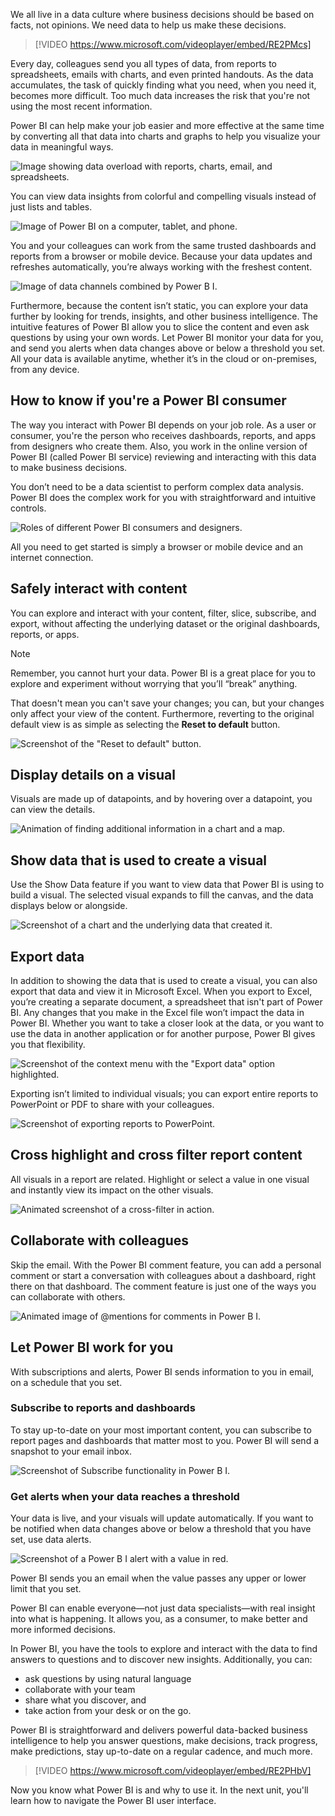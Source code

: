 We all live in a data culture where business decisions should be based on facts, not opinions. We need data to help us make these decisions.

> [!VIDEO https://www.microsoft.com/videoplayer/embed/RE2PMcs]

Every day, colleagues send you all types of data, from reports to spreadsheets, emails with charts, and even printed handouts. As the data accumulates, the task of quickly finding what you need, when you need it, becomes more difficult. Too much data increases the risk that you're not using the most recent information.

Power BI can help make your job easier and more effective at the same time by converting all that data into charts and graphs to help you visualize your data in meaningful ways.

![Image showing data overload with reports, charts, email, and spreadsheets.](../media/1-1/power-bi-data-overload.png)

You can view data insights from colorful and compelling visuals instead of just lists and tables.

![Image of Power BI on a computer, tablet, and phone.](../media/1-1/power-bi-tools.png)

You and your colleagues can work from the same trusted dashboards and reports from a browser or mobile device. Because your data updates and refreshes automatically, you’re always working with the freshest content.

![Image of data channels combined by Power B I.](../media/1-1/power-bi-data-consolidated.png)

Furthermore, because the content isn’t static, you can explore your data further by looking for trends, insights, and other business intelligence. The intuitive features of Power BI allow you to slice the content and even ask questions by using your own words. Let Power BI monitor your data for you, and send you alerts when data changes above or below a threshold you set. All your data is available anytime, whether it’s in the cloud or on-premises, from any device.

## How to know if you're a Power BI consumer

The way you interact with Power BI depends on your job role. As a user or consumer, you're the person who receives dashboards, reports, and apps from designers who create them. Also, you work in the online version of Power BI (called Power BI service) reviewing and interacting with this data to make business decisions.

You don’t need to be a data scientist to perform complex data analysis. Power BI does the complex work for you with straightforward and intuitive controls.

![Roles of different Power BI consumers and designers.](../media/1-1/power-bi-roles.png)

All you need to get started is simply a browser or mobile device and an internet connection.

## Safely interact with content

You can explore and interact with your content, filter, slice, subscribe, and export, without affecting the underlying dataset or the original dashboards, reports, or apps.

> [!NOTE]
> Remember, you cannot hurt your data. Power BI is a great place for you to explore and experiment without worrying that you’ll “break” anything.

That doesn't mean you can't save your changes; you can, but your changes only affect your view of the content. Furthermore, reverting to the original default view is as simple as selecting the **Reset to default** button.

![Screenshot of the "Reset to default" button.](../media/1-1/power-bi-reset-to-default.png)

## Display details on a visual

Visuals are made up of datapoints, and by hovering over a datapoint, you can view the details.

![Animation of finding additional information in a chart and a map. ](../media/1-1/power-bi-hover.gif)

## Show data that is used to create a visual

Use the Show Data feature if you want to view data that Power BI is using to build a visual. The selected visual expands to fill the canvas, and the data displays below or alongside.

![Screenshot of a chart and the underlying data that created it.](../media/1-1/power-bi-show-data.png)

## Export data

In addition to showing the data that is used to create a visual, you can also export that data and view it in Microsoft Excel. When you export to Excel, you’re creating a separate document, a spreadsheet that isn't part of Power BI. Any changes that you make in the Excel file won’t impact the data in Power BI. Whether you want to take a closer look at the data, or you want to use the data in another application or for another purpose, Power BI gives you that flexibility.

![Screenshot of the context menu with the "Export data" option highlighted.](../media/1-1/power-bi-export-excel.png)

Exporting isn’t limited to individual visuals; you can export entire reports to PowerPoint or PDF to share with your colleagues.

![Screenshot of exporting reports to PowerPoint.](../media/1-1/power-bi-powerpoint.png)

## Cross highlight and cross filter report content

All visuals in a report are related. Highlight or select a value in one visual and instantly view its impact on the other visuals.

![Animated screenshot of a cross-filter in action.](../media/1-1/power-bi-cross-filter.gif)

## Collaborate with colleagues

Skip the email. With the Power BI comment feature, you can add a personal comment or start a conversation with colleagues about a dashboard, right there on that dashboard. The comment feature is just one of the ways you can collaborate with others.

![Animated image of @mentions for comments in Power B I.](../media/1-1/power-bi-comment.gif)

## Let Power BI work for you

With subscriptions and alerts, Power BI sends information to you in email, on a schedule that you set.  

### Subscribe to reports and dashboards

To stay up-to-date on your most important content, you can subscribe to report pages and dashboards that matter most to you. Power BI will send a snapshot to your email inbox.

![Screenshot of Subscribe functionality in Power B I.](../media/1-1/power-bi-subscribe.png)

### Get alerts when your data reaches a threshold

Your data is live, and your visuals will update automatically. If you want to be notified when data changes above or below a threshold that you have set, use data alerts.

![Screenshot of a Power B I alert with a value in red.](../media/1-1/power-bi-alert.png)

Power BI sends you an email when the value passes any upper or lower limit that you set.

Power BI can enable everyone—not just data specialists—with real insight into what is happening. It allows you, as a consumer, to make better and more informed decisions.

In Power BI, you have the tools to explore and interact with the data to find answers to questions and to discover new insights. Additionally, you can:

- ask questions by using natural language
- collaborate with your team
- share what you discover, and
- take action from your desk or on the go.

Power BI is straightforward and delivers powerful data-backed business intelligence to help you answer questions, make decisions, track progress, make predictions, stay up-to-date on a regular cadence, and much more.

> [!VIDEO https://www.microsoft.com/videoplayer/embed/RE2PHbV]

Now you know what Power BI is and why to use it. In the next unit, you'll learn how to navigate the Power BI user interface.
